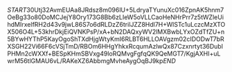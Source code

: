 $START$30Utj32AvmEUAa8JRdsz8m096lU+5LdryaTYunuXc016ZpnAK5hnm7OeBg33o80DoMCJejY8Ory173G8Bb6zLIeW5oVLLCaoHeNHrPrr7z5tWZleUihdMIrxelfRH2d43v9jwL86S7o6dRLDzZ6trilJZZ8Hdl7H+WlSTc1uLczcMzXTOX506O4L+53khrDkjEiQVNKPsP/xA+bN2DAQxyWV2lMXBwbLYxOZdTfZU+n5BYwHYThP5KayOgoShTXdHjgWtyKmI6RLBT6HLLOAVgzm02cIDODwT7bRXSGH22Vi66F6cVSjTmD/RBOm6HHgYhkxRcqumAzlwQx87Czxnrtyt36DublPHMn2cWXXf+BESpKHmSBVxg49loRQMvgFgfqQK9QeMGT7/KgjAXHI+uLwrM56tlGMAU6vL/RAKeXZ6AbbmgMvheAygOqBJ9kp$END$